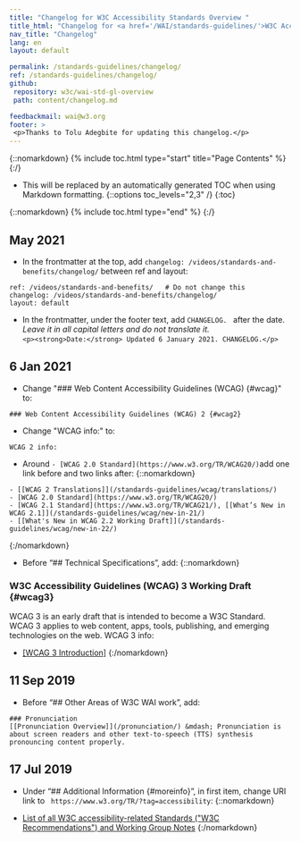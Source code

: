 ```yaml
---
title: "Changelog for W3C Accessibility Standards Overview "
title_html: "Changelog for <a href='/WAI/standards-guidelines/'>W3C Accessibility Standards Overview</a>"
nav_title: "Changelog"
lang: en
layout: default

permalink: /standards-guidelines/changelog/
ref: /standards-guidelines/changelog/
github:
 repository: w3c/wai-std-gl-overview
 path: content/changelog.md

feedbackmail: wai@w3.org
footer: >
 <p>Thanks to Tolu Adegbite for updating this changelog.</p>
---
```


{::nomarkdown}
{% include toc.html type="start" title="Page Contents" %}
{:/}

- This will be replaced by an automatically generated TOC when using Markdown formatting.
{::options toc_levels="2,3" /}
{:toc}

{::nomarkdown}
{% include toc.html type="end" %}
{:/}


## May 2021
* In the frontmatter at the top, add ```changelog: /videos/standards-and-benefits/changelog/``` between ref and layout:<br>
```
ref: /videos/standards-and-benefits/   # Do not change this
changelog: /videos/standards-and-benefits/changelog/
layout: default
```
* In the frontmatter, under the footer text, add ```CHANGELOG. ``` after the date. _Leave it in all capital letters and do not translate it._<br>
```<p><strong>Date:</strong> Updated 6 January 2021. CHANGELOG.</p>```

## 6 Jan 2021
* Change "### Web Content Accessibility Guidelines (WCAG) {#wcag}" to:
```
### Web Content Accessibility Guidelines (WCAG) 2 {#wcag2}
```
* Change "WCAG info:" to:
```
WCAG 2 info:
```
* Around ```- [WCAG 2.0 Standard](https://www.w3.org/TR/WCAG20/)```add one link before and two links after:
{::nomarkdown}
```
- [[WCAG 2 Translations]](/standards-guidelines/wcag/translations/)
- [WCAG 2.0 Standard](https://www.w3.org/TR/WCAG20/)
- [WCAG 2.1 Standard](https://www.w3.org/TR/WCAG21/), [[What’s New in WCAG 2.1]](/standards-guidelines/wcag/new-in-21/)
- [[What's New in WCAG 2.2 Working Draft]](/standards-guidelines/wcag/new-in-22/)
```
  {:/nomarkdown}

* Before “## Technical Specifications”, add:
{::nomarkdown}
### W3C Accessibility Guidelines (WCAG) 3 Working Draft {#wcag3}
WCAG 3 is an early draft that is intended to become a W3C Standard. WCAG 3 applies to web content, apps, tools, publishing, and emerging technologies on the web.
WCAG 3 info:
- [[WCAG 3 Introduction]](/standards-guidelines/wcag/wcag3-intro/)
  {:/nomarkdown}

## 11 Sep 2019
* Before “## Other Areas of W3C WAI work”, add:
```
### Pronunciation
[[Pronunciation Overview]](/pronunciation/) &mdash; Pronunciation is about screen readers and other text-to-speech (TTS) synthesis pronouncing content properly.
```

## 17 Jul 2019
* Under “## Additional Information {#moreinfo}”, in first item, change URI link to ``` https://www.w3.org/TR/?tag=accessibility```:
{::nomarkdown}
- [List of all W3C accessibility-related Standards ("W3C Recommendations") and Working Group Notes](https://www.w3.org/TR/?tag=accessibility)
  {:/nomarkdown}

